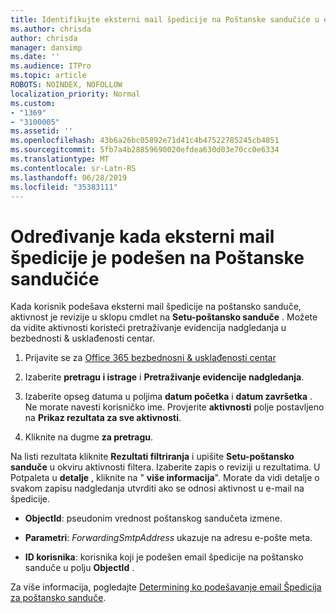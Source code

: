 ```yaml
---
title: Identifikujte eksterni mail špedicije na Poštanske sandučiće u evidencije nadgledanja
ms.author: chrisda
author: chrisda
manager: dansimp
ms.date: ''
ms.audience: ITPro
ms.topic: article
ROBOTS: NOINDEX, NOFOLLOW
localization_priority: Normal
ms.custom:
- "1369"
- "3100005"
ms.assetid: ''
ms.openlocfilehash: 43b6a26bc05892e71d41c4b47522785245cb4851
ms.sourcegitcommit: 5fb7a4b28859690020efdea630d03e70cc0e6334
ms.translationtype: MT
ms.contentlocale: sr-Latn-RS
ms.lasthandoff: 06/28/2019
ms.locfileid: "35383111"
---
```

# <a name="identify-when-external-email-forwarding-is-configured-on-mailboxes"></a>Određivanje kada eksterni mail špedicije je podešen na Poštanske sandučiće

Kada korisnik podešava eksterni mail špedicije na poštansko sanduče, aktivnost je revizije u sklopu cmdlet na **Setu-poštansko sanduče** . Možete da vidite aktivnosti koristeći pretraživanje evidencija nadgledanja u bezbednosti & usklađenosti centar.

1. Prijavite se za [Office 365 bezbednosni & usklađenosti centar](https://protection.office.com/)

2. Izaberite **pretragu i istrage** i **Pretraživanje evidencije nadgledanja**.

3. Izaberite opseg datuma u poljima **datum početka** i **datum završetka** . Ne morate navesti korisničko ime. Provjerite **aktivnosti** polje postavljeno na **Prikaz rezultata za sve aktivnosti**.

4. Kliknite na dugme **za pretragu**.

Na listi rezultata kliknite **Rezultati filtriranja** i upišite **Setu-poštansko sanduče** u okviru aktivnosti filtera. Izaberite zapis o reviziji u rezultatima. U Potpaleta u **detalje** , kliknite na " **više informacija**". Morate da vidi detalje o svakom zapisu nadgledanja utvrditi ako se odnosi aktivnost u e-mail na špedicije.

- **ObjectId**: pseudonim vrednost poštanskog sandučeta izmene.

- **Parametri**: _ForwardingSmtpAddress_ ukazuje na adresu e-pošte meta.

- **ID korisnika**: korisnika koji je podešen email špedicije na poštansko sanduče u polju **ObjectId** .

Za više informacija, pogledajte [Determining ko podešavanje email Špedicija za poštansko sanduče](https://docs.microsoft.com/office365/securitycompliance/auditing-troubleshooting-scenarios#determining-who-set-up-email-forwarding-for-a-mailbox).
